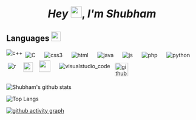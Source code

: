 <!--
### Hi there 👋


**shubhamraj7505/shubhamraj7505** is a ✨ _special_ ✨ repository because its `README.md` (this file) appears on your GitHub profile.

Here are some ideas to get you started:

- 🔭 I’m currently working on ...
- 🌱 I’m currently learning ...
- 👯 I’m looking to collaborate on ...
- 🤔 I’m looking for help with ...
- 💬 Ask me about ...
- 📫 How to reach me: ...
- 😄 Pronouns: ...
- ⚡ Fun fact: ...
-->

<h1 align="center">
  <em>Hey</em> <img src="https://github.com/piyush168713/piyush168713/blob/main/svg/Hi.gif" width="29px">, <em>I'm Shubham</em>
</h1>


<!--### Check Out the Languages and tech I know:-->

  ## Languages <a target="_blank"><img src="https://github.com/piyush168713/piyush168713/svg/dev/languages/lang.jpg" height="25px" style="max-width:100%;">

  <img src="https://github.com/piyush168713/piyush168713/svg/dev/languages/cpp.svg" alt="c++" style="vertical-align:top margin:0.0000000000000001px 0.0000000000000001px">  
  <img src="https://github.com/piyush168713/piyush168713/svg/dev/languages/csharp.svg" alt="C" style="vertical-align:top; margin:6px 4px">&nbsp; &nbsp;  <img src="https://github.com/piyush168713/piyush168713/svg/dev/languages/css3.svg" alt="css3" style="vertical-align:top; margin:6px 4px">&nbsp; &nbsp;  <img src="https://github.com/piyush168713/piyush168713/svg/dev/languages/html.svg" alt="html" style="vertical-align:top; margin:6px 4px">&nbsp; &nbsp;  <img src="https://github.com/piyush168713/piyush168713/svg/dev/languages/java.svg" alt="java" style="vertical-align:top; margin:6px 4px">&nbsp; &nbsp;  <img src="https://github.com/piyush168713/piyush168713/svg/dev/languages/js.svg" alt="js" style="vertical-align:top; margin:6px 4px">&nbsp; &nbsp;  <img src="https://github.com/piyush168713/piyush168713/svg/dev/languages/php.svg" alt="php" style="vertical-align:top; margin:6px 4px">&nbsp; &nbsp;  <img src="https://github.com/piyush168713/piyush168713/svg/dev/languages/python.svg" alt="python" style="vertical-align:top; margin:6px 4px">&nbsp; &nbsp;  <img src="https://github.com/piyush168713/piyush168713/svg/dev/languages/r.svg" alt="r" style="vertical-align:top; margin:6px 4px">&nbsp; &nbsp;   <img src="https://upload.wikimedia.org/wikipedia/commons/thumb/e/e0/Git-logo.svg/1280px-Git-logo.svg.png" height="25">&nbsp; &nbsp; 
  <img src="https://www.tinkercad.com/favicon.ico" height="30"> &nbsp; &nbsp;  <img src="https://github.com/piyush168713/piyush168713/svg/dev/tools/visualstudio_code.svg" alt="visualstudio_code" style="vertical-align:top; margin:6px 4px">  <img src="https://image.flaticon.com/icons/png/512/25/25231.png" alt="github" style="vertical-align:top; margin:6px 4px" height="35"> 

![Shubham's github stats](https://github-readme-stats.vercel.app/api?username=shubhamraj7505&title_color=FFFF00&icon_color=00FFFF&text_color=FFFFFF&bg_color=000000&show_icons=true&hide_border=true)

![Top Langs](https://github-readme-stats.vercel.app/api/top-langs/?username=shubhamraj7505&layout=compact&theme=highcontrast&hide_border=true)
<br>

[![github activity graph](https://activity-graph.herokuapp.com/graph?username=shubhamraj7505&theme=react-dark)](https://github.com/ashutosh00710/github-readme-activity-graph)
